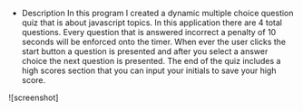 * Description 
In this program I created a dynamic multiple choice question quiz that is about javascript topics. In this application there are 4 total questions. Every question that is answered incorrect a penalty of 10 seconds will be enforced onto the timer. When ever the user clicks the start button a question is presented and after you select a answer choice the next question is presented. The end of the quiz includes a high scores section that you can input your initials to save your high score.

![screenshot]